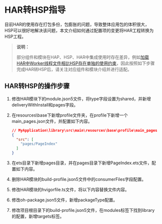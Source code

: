 # HAR转HSP指导
<!--Kit: Ability Kit-->
<!--Subsystem: BundleManager-->
<!--Owner: @wanghang904-->
<!--Designer: @hanfeng6-->
<!--Tester: @kongjing2-->
<!--Adviser: @Brilliantry_Rui-->

目前HAR的使用存在打包多份，包膨胀的问题，导致整体应用包的体积很大，HSP可以很好地解决该问题，本文介绍如何通过配置项的变更将HAR工程转换为HSP工程。

>
> **说明：**
>
> 部分组件和模块在HAP、HSP、HAR中集成使用时存在差异，例如[加载HAR中Worker线程文件相比HSP存在单独的使用约束](../arkts-utils/worker-introduction.md#文件路径注意事项)，因此按照如下步骤完成HAR转HSP后，请关注对应组件和模块介绍并进行适配。
>

## HAR转HSP的操作步骤

1. 修改HAR模块下的module.json5文件，将type字段设置为shared，并新增deliveryWithInstall和pages字段。
    <!-- @[har_to_hsp_001](https://gitcode.com/openharmony/applications_app_samples/blob/master/code/DocsSample/bmsSample/HarToHsp/library/src/main/module.json5) -->

2. 在resources\base下新增profile文件夹，在profile下新增一个main_pages.json文件，并配置如下内容。
    ```json
    // MyApplication\library\src\main\resources\base\profile\main_pages.json
    {
      "src": [
        "pages/PageIndex"
      ]
    }
    ```

3. 在ets目录下新增pages目录，并在pages目录下新增PageIndex.ets文件，配置如下内容。

    <!-- @[har_to_hsp_002](https://gitcode.com/openharmony/applications_app_samples/blob/master/code/DocsSample/bmsSample/HarToHsp/library/src/main/ets/pages/PageIndex.ets) -->

4. 删除HAR模块的build-profile.json5文件中的consumerFiles字段配置。

5. 修改HAR模块的hvigorfile.ts文件，将以下内容替换文件内容。

    <!-- @[har_to_hsp_003](https://gitcode.com/openharmony/applications_app_samples/blob/master/code/DocsSample/bmsSample/HarToHsp/library/hvigorfile.ts) -->

6. 修改oh-package.json5文件，新增packageType配置。

    <!-- @[har_to_hsp_004](https://gitcode.com/openharmony/applications_app_samples/blob/master/code/DocsSample/bmsSample/HarToHsp/library/oh-package.json5) -->

7. 修改项目根目录下的build-profile.json5文件，在modules标签下找到library的配置，新增targets标签。

    <!-- @[har_to_hsp_005](https://gitcode.com/openharmony/applications_app_samples/blob/master/code/DocsSample/bmsSample/HarToHsp/build-profile.json5) -->
